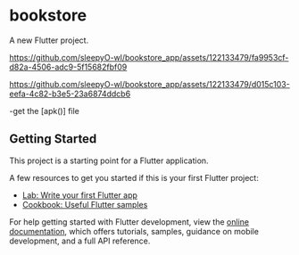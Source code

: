 # bookstore

A new Flutter project.

https://github.com/sleepyO-wl/bookstore_app/assets/122133479/fa9953cf-d82a-4506-adc9-5f15682fbf09


https://github.com/sleepyO-wl/bookstore_app/assets/122133479/d015c103-eefa-4c82-b3e5-23a6874ddcb6

-get the [apk()] file 




## Getting Started

This project is a starting point for a Flutter application.

A few resources to get you started if this is your first Flutter project:

- [Lab: Write your first Flutter app](https://docs.flutter.dev/get-started/codelab)
- [Cookbook: Useful Flutter samples](https://docs.flutter.dev/cookbook)

For help getting started with Flutter development, view the
[online documentation](https://docs.flutter.dev/), which offers tutorials,
samples, guidance on mobile development, and a full API reference.
